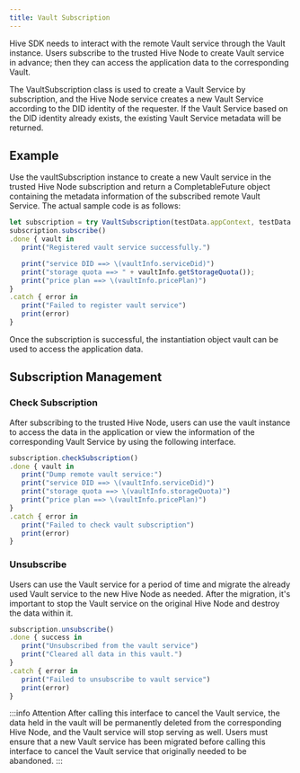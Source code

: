 ```yaml
---
title: Vault Subscription
---
```


Hive SDK needs to interact with the remote Vault service through the Vault instance. Users subscribe to the trusted Hive Node to create Vault service in advance; then they can access the application data to the corresponding Vault.

The VaultSubscription class is used to create a Vault Service by subscription, and the Hive Node service creates a new Vault Service according to the DID identity of the requester. If the Vault Service based on the DID identity already exists, the existing Vault Service metadata will be returned.

## Example

Use the vaultSubscription instance to create a new Vault service in the trusted Hive Node subscription and return a CompletableFuture object containing the metadata information of the subscribed remote Vault Service. The actual sample code is as follows:

```js
let subscription = try VaultSubscription(testData.appContext, testData.providerAddress)
subscription.subscribe()
.done { vault in
   print("Registered vault service successfully.")

   print("service DID ==> \(vaultInfo.serviceDid)")
   print("storage quota ==> " + vaultInfo.getStorageQuota());
   print("price plan ==> \(vaultInfo.pricePlan)")
}
.catch { error in
   print("Failed to register vault service")
   print(error)
}
```

Once the subscription is successful, the instantiation object vault can be used to access the application data.

## Subscription Management

### Check Subscription

After subscribing to the trusted Hive Node, users can use the vault instance to access the data in the application or view the information of the corresponding Vault Service by using the following interface.

```js
subscription.checkSubscription()
.done { vault in
   print("Dump remote vault service:")
   print("service DID ==> \(vaultInfo.serviceDid)")
   print("storage quota ==> \(vaultInfo.storageQuota)")
   print("price plan ==> \(vaultInfo.pricePlan)")
}
.catch { error in
   print("Failed to check vault subscription")
   print(error)
}
```

### Unsubscribe

Users can use the Vault service for a period of time and migrate the already used Vault service to the new Hive Node as needed. After the migration, it's important to stop the Vault service on the original Hive Node and destroy the data within it.

```js
subscription.unsubscribe()
.done { success in
   print("Unsubscribed from the vault service")
   print("Cleared all data in this vault.")
}
.catch { error in
   print("Failed to unsubscribe to vault service")
   print(error)
}
```

:::info Attention
After calling this interface to cancel the Vault service, the data held in the vault will be permanently deleted from the corresponding Hive Node, and the Vault service will stop serving as well. Users must ensure that a new Vault service has been migrated before calling this interface to cancel the Vault service that originally needed to be abandoned.
:::
